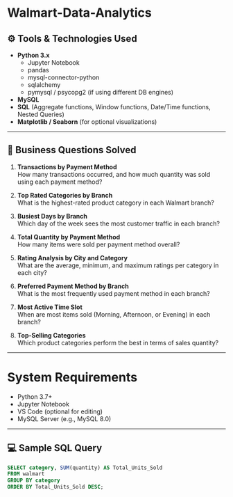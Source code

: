 # Walmart-Data-Analytics

## ⚙️ Tools & Technologies Used

- **Python 3.x**
  - Jupyter Notebook
  - pandas
  - mysql-connector-python
  - sqlalchemy
  - pymysql / psycopg2 (if using different DB engines)
- **MySQL**
- **SQL** (Aggregate functions, Window functions, Date/Time functions, Nested Queries)
- **Matplotlib / Seaborn** (for optional visualizations)

---

## 🧠 Business Questions Solved

1. **Transactions by Payment Method**  
   How many transactions occurred, and how much quantity was sold using each payment method?

2. **Top Rated Categories by Branch**  
   What is the highest-rated product category in each Walmart branch?

3. **Busiest Days by Branch**  
   Which day of the week sees the most customer traffic in each branch?

4. **Total Quantity by Payment Method**  
   How many items were sold per payment method overall?

5. **Rating Analysis by City and Category**  
   What are the average, minimum, and maximum ratings per category in each city?

6. **Preferred Payment Method by Branch**  
   What is the most frequently used payment method in each branch?

7. **Most Active Time Slot**  
   When are most items sold (Morning, Afternoon, or Evening) in each branch?

8. **Top-Selling Categories**  
   Which product categories perform the best in terms of sales quantity?
   
---
# System Requirements

  - Python 3.7+
  - Jupyter Notebook
  - VS Code (optional for editing)
  - MySQL Server (e.g., MySQL 8.0)

---

## 💻 Sample SQL Query

```sql
SELECT category, SUM(quantity) AS Total_Units_Sold
FROM walmart
GROUP BY category
ORDER BY Total_Units_Sold DESC;



     

